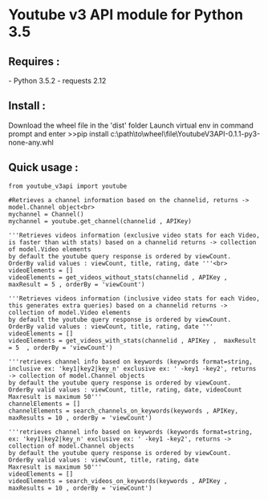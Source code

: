 <h1>Youtube v3 API module for Python 3.5</h1>

<h2>Requires :</h2>
    - Python 3.5.2
    - requests 2.12

<h2>Install :</h2>
    Download the wheel file in the 'dist' folder
    Launch virtual env in command prompt and enter >>pip install c:\path\to\wheel\file\YoutubeV3API-0.1.1-py3-none-any.whl


<h2>Quick usage :</h2>

    from youtube_v3api import youtube

    #Retrieves a channel information based on the channelid, returns -> model.Channel object<br>
    mychannel = Channel()
    mychannel = youtube.get_channel(channelid , APIKey)
    
    '''Retrieves videos information (exclusive video stats for each Video, is faster than with stats) based on a channelid returns -> collection of model.Video elements
    by default the youtube query response is ordered by viewCount. 
    OrderBy valid values : viewCount, title, rating, date '''<br>
    videoElements = []
    videoElements = get_videos_without_stats(channelid , APIKey , maxResult = 5 , orderBy = 'viewCount')

    '''Retrieves videos information (inclusive video stats for each Video, this generates extra queries) based on a channelid returns -> collection of model.Video elements
    by default the youtube query response is ordered by viewCount. 
    OrderBy valid values : viewCount, title, rating, date '''
    videoElements = []
    videoElements = get_videos_with_stats(channelid , APIKey ,  maxResult = 5  , orderBy = 'viewCount')

    '''retrieves channel info based on keywords (keywords format=string, inclusive ex: 'key1|key2|key_n' exclusive ex: ' -key1 -key2', returns -> collection of model.Channel objects
    by default the youtube query response is ordered by viewCount.
    OrderBy valid values : viewCount, title, rating, date, videoCount
    Maxresult is maximum 50'''
    channelElements = []
    channelElements = search_channels_on_keywords(keywords , APIKey, maxResults = 10 , orderBy = 'viewCount')

    '''retrieves channel info based on keywords (keywords format=string, ex: 'key1|key2|key_n' exclusive ex: ' -key1 -key2', returns -> collection of model.Channel objects
    by default the youtube query response is ordered by viewCount. 
    OrderBy valid values : viewCount, title, rating, date
    Maxresult is maximum 50'''
    videoElements = []
    videoElements = search_videos_on_keywords(keywords , APIKey , maxResults = 10 , orderBy = 'viewCount')
    
